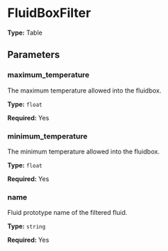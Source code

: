# FluidBoxFilter

**Type:** Table

## Parameters

### maximum_temperature

The maximum temperature allowed into the fluidbox.

**Type:** `float`

**Required:** Yes

### minimum_temperature

The minimum temperature allowed into the fluidbox.

**Type:** `float`

**Required:** Yes

### name

Fluid prototype name of the filtered fluid.

**Type:** `string`

**Required:** Yes

